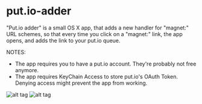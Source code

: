 put.io-adder
============

"Put.io adder" is a small OS X app, that adds a new handler for "magnet:" URL schemes, so that every time you click
on a "magnet:" link, the app opens, and adds the link to your put.io queue.

NOTES:
- The app requires you to have a put.io account. They're probably not free anymore.
- The app requires KeyChain Access to store put.io's OAuth Token. Denying access might prevent the app from working.

![alt tag](http://f.cl.ly/items/1E2h3I243x2W0P0y301p/Screen%20Shot%202013-07-05%20at%202.53.23%20AM.png)
![alt tag](http://f.cl.ly/items/3O0e3m1S36203j2k2f3P/Screen%20Shot%202013-07-05%20at%202.43.32%20AM.png)
